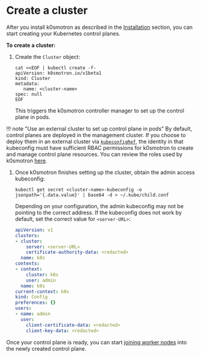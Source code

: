 # Create a cluster

After you install k0smotron as described in the [Installation](install.md)
section, you can start creating your Kubernetes control planes.

**To create a cluster:**

1. Create the `Cluster` object:

   ```shell
   cat <<EOF | kubectl create -f-
   apiVersion: k0smotron.io/v1beta1
   kind: Cluster
   metadata:
      name: <cluster-name>
   spec: null
   EOF
   ```

   This triggers the k0smotron controller manager to set up the control plane
   in pods.

  !!! note "Use an external cluster to set up control plane in pods"
      By default, control planes are deployed in the management cluster.  If you choose to deploy them in an external cluster via [`kubeconfigRef`](/resource-reference/k0smotron.io-v1beta1/#clusterspeckubeconfigref), the identity in that kubeconfig must have sufficient RBAC permissions for k0smotron to create and manage control plane resources. You can review the roles used by k0smotron [here](https://github.com/k0sproject/k0smotron/tree/main/config/rbac).


1. Once k0smotron finishes setting up the cluster, obtain the admin access
   kubeconfig:

   ```shell
   kubectl get secret <cluster-name>-kubeconfig -o jsonpath='{.data.value}' | base64 -d > ~/.kube/child.conf
   ```

   Depending on your configuration, the admin kubeconfig may not be pointing
   to the correct address. If the kubeconfig does not work by default,
   set the correct value for `<server-URL>`:

   ```yaml
   apiVersion: v1
   clusters:
   - cluster:
       server: <server-URL>
       certificate-authority-data: <redacted>
     name: k0s
   contexts:
   - context:
       cluster: k0s
       user: admin
     name: k0s
   current-context: k0s
   kind: Config
   preferences: {}
   users:
   - name: admin
     user:
       client-certificate-data: <redacted>
       client-key-data: <redacted>
   ```

Once your control plane is ready, you can start [joining worker nodes](join-nodes.md)
into the newly created control plane.
